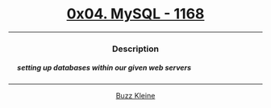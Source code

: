 # [<center>0x04. MySQL - 1168</center>](https://intranet.hbtn.io/projects/1168)
 ---
 ### <center>Description</center> 
 ##### &emsp; setting up databases within our given web servers
 ---
 [<center>Buzz Kleine</center>](github.com/conkobar)
